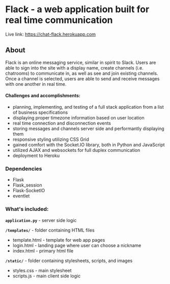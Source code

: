 # Flack - a web application built for real time communication

Live link: https://chat-flack.herokuapp.com

## About

Flack is an online messaging service, similar in spirit to Slack. Users are able to sign into the site with a display name, create channels (i.e. chatrooms) to communicate in, as well as see and join existing channels. Once a channel is selected, users are able to send and receive messages with one another in real time.

#### Challenges and accomplishments:
* planning, implementing, and testing of a full stack application from a list of business specifications
* displaying proper timezone information based on user location
* real time connection and disconnection events
* storing messages and channels server side and performantly displaying them
* responsive styling utilizing CSS Grid
* gained comfort with the Socket.IO library, both in Python and JavaScript
* utilized AJAX and websockets for full duplex communication
* deployment to Heroku
 
### Dependencies
* Flask
* Flask_session
* Flask-SocketIO
* eventlet

### What's included:

**`application.py`** - server side logic

**`/templates/`** - folder containing HTML files
* template.html - template for web app pages
* login.html - landing page where user can choose a nickname
* index.html - primary html file

**`/static/`** - folder containing stylesheets, scripts, and images
* styles.css - main stylesheet
* scripts.js - main client side logic




